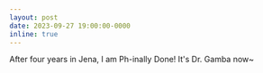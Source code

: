 ```yaml
---
layout: post
date: 2023-09-27 19:00:00-0000
inline: true
---
```


After four years in Jena, I am Ph-inally Done! It's Dr. Gamba now~

